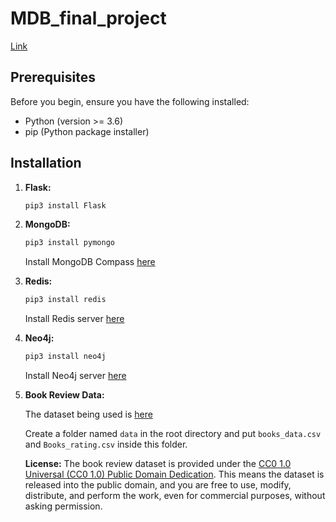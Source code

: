 # MDB_final_project

[Link]()

## Prerequisites

Before you begin, ensure you have the following installed:

- Python (version >= 3.6)
- pip (Python package installer)

## Installation

1. **Flask:**
   ```bash
   pip3 install Flask
   ```

2. **MongoDB:**
   ```bash
   pip3 install pymongo
   ```
   Install MongoDB Compass [here](https://www.mongodb.com/try/download/compass)

3. **Redis:**
   ```bash
   pip3 install redis
   ```
   Install Redis server [here](https://redis.io/download/)

4. **Neo4j:**
   ```bash
   pip3 install neo4j
   ```
   Install Neo4j server [here](https://neo4j.com/download/)

5. **Book Review Data:**
   
   The dataset being used is [here](https://www.kaggle.com/datasets/mohamedbakhet/amazon-books-reviews?select=books_data.csv)

   Create a folder named `data` in the root directory and put `books_data.csv` and `Books_rating.csv` inside this folder.

   **License:**
   The book review dataset is provided under the [CC0 1.0 Universal (CC0 1.0) Public Domain Dedication](https://creativecommons.org/publicdomain/zero/1.0/). This means the dataset is released into the public domain, and you are free to use, modify, distribute, and perform the work, even for commercial purposes, without asking permission.
